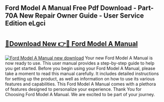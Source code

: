 ## Ford Model A Manual Free Pdf Download - Part-70A New Repair Owner Guide - User Service Edition eLgci

# <h2><a href="http://bc40604.oget.top/?id=Ford+Model+A+Manual">🔗Download New 👉🔴 Ford Model A Manual</a></h2>

[![Ford Model A Manual new download](https://i.imgur.com/5g1atiW.png)](http://bc40604.oget.top/?id=Ford+Model+A+Manual)
Your new Ford Model A Manual is now ready to use. This user manual provides a step-by-step guide to help you get started. Before you begin using your Ford Model A Manual, please take a moment to read this manual carefully. It includes detailed instructions for setting up the product, as well as information on how to use its various features and capabilities. This Ford Model A Manual comes with a plethora of features designed to personalize your experience. Thank You for Choosing Ford Model A Manual. We are excited to be part of your journey.
